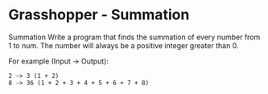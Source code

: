# Grasshopper - Summation

Summation
Write a program that finds the summation of every number from 1 to num. The number will always be a positive integer greater than 0.

For example (Input -> Output):

    2 -> 3 (1 + 2)
    8 -> 36 (1 + 2 + 3 + 4 + 5 + 6 + 7 + 8)